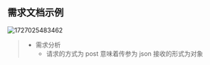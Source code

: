 ## **需求文档示例**

![1727025483462](Untitled.assets/1727025483462.png)

> - 需求分析
>   - 请求的方式为 post 意味着传参为 json 接收的形式为对象

```

```

